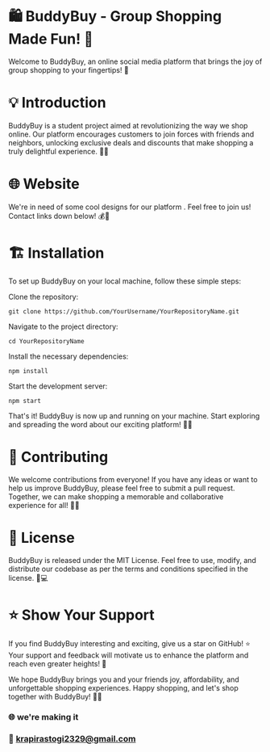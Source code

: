  


# 🛍️ BuddyBuy - Group Shopping Made Fun! 🎉

Welcome to BuddyBuy, an online social media platform that brings the joy of group shopping to your fingertips! 🌟



# 💡 Introduction
BuddyBuy is a student project aimed at revolutionizing the way we shop online. Our platform encourages customers to join forces with friends and neighbors, unlocking exclusive deals and discounts that make shopping a truly delightful experience. 🎁💃

# 🌐 Website
We're in need of some cool designs for our platform . Feel free to join us! Contact links down below!
💰🌈

# 🏗️ Installation
To set up BuddyBuy on your local machine, follow these simple steps:

Clone the repository:
```
git clone https://github.com/YourUsername/YourRepositoryName.git
```
Navigate to the project directory:
```
cd YourRepositoryName
```

Install the necessary dependencies:

```
npm install
```
Start the development server:

```
npm start
```

That's it! BuddyBuy is now up and running on your machine. Start exploring and spreading the word about our exciting platform! 🚀🌟

# 🤝 Contributing
We welcome contributions from everyone! If you have any ideas or want to help us improve BuddyBuy, please feel free to submit a pull request. Together, we can make shopping a memorable and collaborative experience for all! 🙌🎉

# 📄 License
BuddyBuy is released under the MIT License. Feel free to use, modify, and distribute our codebase as per the terms and conditions specified in the license. 📜💻

# ⭐️ Show Your Support
If you find BuddyBuy interesting and exciting, give us a star on GitHub! ⭐️ Your support and feedback will motivate us to enhance the platform and reach even greater heights! 🚀

We hope BuddyBuy brings you and your friends joy, affordability, and unforgettable shopping experiences. Happy shopping, and let's shop together with BuddyBuy! 🎉🎊

### 🌐 we're making it
### 📧 krapirastogi2329@gmail.com

